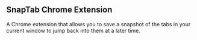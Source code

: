 ## SnapTab Chrome Extension
A Chrome extension that allows you to save a snapshot of the tabs in your current window to jump back into them at a later time.

